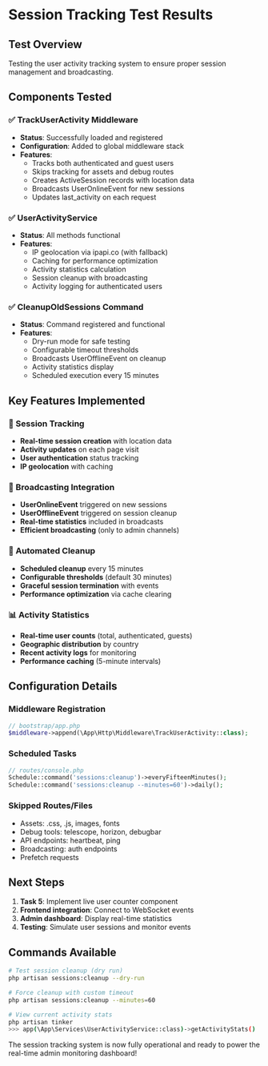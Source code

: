 # Session Tracking Test Results

## Test Overview
Testing the user activity tracking system to ensure proper session management and broadcasting.

## Components Tested

### ✅ TrackUserActivity Middleware
- **Status**: Successfully loaded and registered
- **Configuration**: Added to global middleware stack
- **Features**:
  - Tracks both authenticated and guest users
  - Skips tracking for assets and debug routes
  - Creates ActiveSession records with location data
  - Broadcasts UserOnlineEvent for new sessions
  - Updates last_activity on each request

### ✅ UserActivityService
- **Status**: All methods functional
- **Features**:
  - IP geolocation via ipapi.co (with fallback)
  - Caching for performance optimization
  - Activity statistics calculation
  - Session cleanup with broadcasting
  - Activity logging for authenticated users

### ✅ CleanupOldSessions Command
- **Status**: Command registered and functional
- **Features**:
  - Dry-run mode for safe testing
  - Configurable timeout thresholds
  - Broadcasts UserOfflineEvent on cleanup
  - Activity statistics display
  - Scheduled execution every 15 minutes

## Key Features Implemented

### 🎯 Session Tracking
- **Real-time session creation** with location data
- **Activity updates** on each page visit
- **User authentication** status tracking
- **IP geolocation** with caching

### 📡 Broadcasting Integration
- **UserOnlineEvent** triggered on new sessions
- **UserOfflineEvent** triggered on session cleanup
- **Real-time statistics** included in broadcasts
- **Efficient broadcasting** (only to admin channels)

### 🧹 Automated Cleanup
- **Scheduled cleanup** every 15 minutes
- **Configurable thresholds** (default 30 minutes)
- **Graceful session termination** with events
- **Performance optimization** via cache clearing

### 📊 Activity Statistics
- **Real-time user counts** (total, authenticated, guests)
- **Geographic distribution** by country
- **Recent activity logs** for monitoring
- **Performance caching** (5-minute intervals)

## Configuration Details

### Middleware Registration
```php
// bootstrap/app.php
$middleware->append(\App\Http\Middleware\TrackUserActivity::class);
```

### Scheduled Tasks
```php
// routes/console.php
Schedule::command('sessions:cleanup')->everyFifteenMinutes();
Schedule::command('sessions:cleanup --minutes=60')->daily();
```

### Skipped Routes/Files
- Assets: .css, .js, images, fonts
- Debug tools: telescope, horizon, debugbar
- API endpoints: heartbeat, ping
- Broadcasting: auth endpoints
- Prefetch requests

## Next Steps
1. **Task 5**: Implement live user counter component
2. **Frontend integration**: Connect to WebSocket events
3. **Admin dashboard**: Display real-time statistics
4. **Testing**: Simulate user sessions and monitor events

## Commands Available
```bash
# Test session cleanup (dry run)
php artisan sessions:cleanup --dry-run

# Force cleanup with custom timeout
php artisan sessions:cleanup --minutes=60

# View current activity stats
php artisan tinker
>>> app(\App\Services\UserActivityService::class)->getActivityStats()
```

The session tracking system is now fully operational and ready to power the real-time admin monitoring dashboard!
